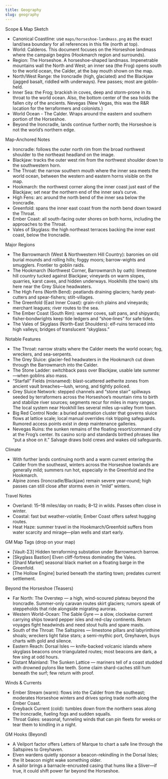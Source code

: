 ```yaml
---
title: Geography
slug: geography
---
```


Scope & Map Sketch
- Canonical Coastline: use `maps/horseshoe-landmass.png` as the exact land/sea boundary for all references in this file (north at top).
- World: Calderos. This document focuses on the Horseshoe landmass where the campaign begins (Hookmarch region and surrounds).
- Region: The Horseshoe. A horseshoe-shaped landmass. Impenetrable mountains wall the North and West; an inner sea (the Frog) opens south to the world ocean, the Calder, at the bay mouth shown on the map.
- North/West Range: the Ironcradle (high, glaciated) and the Blackjaw (jagged basalt, riddled with underways). Few passes; most are goblin-held.
- Inner Sea: the Frog; brackish in coves, deep and storm-prone in its throat to the world ocean. Also, the bottom center of the sea holds the fallen city of the ancients. Nevegas (New Vegas, this was the R&R location for the terraformers and colonists.)
- World Ocean - The Calder. Wraps around the eastern and southern portion of the Horseshoe. 
- Beyond the Ironcradle, lands continue further north; the Horseshoe is not the world’s northern edge.

Map-Anchored Notes
- Ironcradle: follows the outer north rim from the broad northwest shoulder to the northeast headland on the image.
- Blackjaw: tracks the outer west rim from the northwest shoulder down to the southwestern horn.
- The Throat: the narrow southern mouth where the inner sea meets the world ocean, between the western and eastern horns visible on the map.
- Hookmarch: the northwest corner along the inner coast just east of the Blackjaw; set near the northern end of the inner sea’s curve.
- High Fens: arc around the north bend of the inner sea below the Ironcradle.
- Greenfold: spans the inner east coast from the north bend down toward the Throat.
- Ember Coast: all south-facing outer shores on both horns, including the approaches to the Throat.
- Vales of Skyglass: the high northeast terraces backing the inner east coast, below the Ironcradle.

Major Regions
- The Barrowmarch (West & Northwestern Hill Country): baronies on old burial mounds and rolling hills; foggy moors; barrow-wights and smugglers. Frontier to goblin raids.
- The Hookmarch (Northwest Corner, Barrowmarch by oath): limestone hill country tucked against Blackjaw; vineyards on warm slopes, quarries, karst caves, and hidden underways. Hookhills (the town) sits here near the Grey Sluice headwaters.
- The High Fens (North Bend): peatlands draining glaciers; hardy peat-cutters and spear-fishers; stilt-villages.
- The Greenfold (East Inner Coast): grain-rich plains and vineyards; merchant leagues; river routes to the sea.
- The Ember Coast (South Rim): warmer coves, salt pans, and shipyards; fisher‑bondwrights keep tide ledgers and “shoe‑lines” for safe tides.
- The Vales of Skyglass (North-East Shoulders): elf-ruins terraced into high valleys; bridges of translucent “skyglass.”

Notable Features
- The Throat: narrow straits where the Calder meets the world ocean; fog, wreckers, and sea-serpents.
- The Grey Sluice: glacier-fed headwaters in the Hookmarch cut down through the Barrowmarch into the Calder.
- The Stone Ladder: switchback pass over Blackjaw, usable late summer—when goblins also mass.
- “Starfall” Fields (misnamed): blast-scattered aetherite zones from ancient vault breaches—lush, wrong, and tightly policed.
 - Grey Sluice Network: stepped channels and “stone stair” spillways seeded by terraformers across the Horseshoe’s mountain rims to birth and stabilize river sources; segments recur for miles in many ranges. The local system near Hookhill lies several miles up‑valley from town.
 - Big Red Control Node: a buried automation cluster that governs sluice flows at lattice scale; local manual overrides risk tripping safeguards. Rumored access points exist in deep maintenance galleries.
 - Nevegas Ruins: the sunken remains of the floating resort/command city at the Frog’s center. Its casino scrip and standards birthed phrases like “put a shoe on it.” Salvage draws bold crews and wakes old safeguards.

Climate
- With further lands continuing north and a warm current entering the Calder from the southeast, winters across the Horseshoe lowlands are generally mild; summers run hot, especially in the Greenfold and the Hookmarch.
- Alpine zones (Ironcradle/Blackjaw) remain severe year-round; high passes can still close after storms even in “mild” winters.

Travel Notes
- Overland: 15–18 miles/day on roads; 8–12 in wilds. Passes often close in winter.
- Coastal: fast but weather-volatile; Ember Coast offers safest hugging routes.
 - Heat Haze: summer travel in the Hookmarch/Greenfold suffers from water scarcity and mirage—plan wells and start early.

GM Map Tags (drop on your map)
- [Vault-Σ3] Hidden terraforming substation under Barrowmarch barrow.
- [Skyglass Bastion] Elven cliff-fortress dominating the Vales.
- [Shard Market] seasonal black market on a floating barge in the Greenfold.
- [The Hollow Engine] buried beneath the starting town; predates current settlement.

Beyond the Horseshoe (Teasers)
- Far North: The Overstep — a high, wind-scoured plateau beyond the Ironcradle. Summer-only caravan routes skirt glaciers; rumors speak of steppeholds that ride alongside migrating auroras.
- Western World-Ocean: The Sable Gyre — a slow, clockwise current carrying ships toward pepper isles and red-clay continents. Return voyages fight headwinds and need stout hulls and spare masts.
- South of the Throat: The Saltspires — limestone pillars and labyrinthine shoals; wreckers light false stars; a semi-mythic port, Greyhaven, buys charts with gold and silence.
- Eastern Reach: Dorsal Isles — knife-backed volcanic islands where skyglass beacons once triangulated routes; most beacons are dark, a few sing at odd hours.
- Distant Mainland: The Sunken Lattice — mariners tell of a coast studded with drowned pylons like teeth. Some claim shard-caches still hum beneath the surf; few return with proof.

Winds & Currents
- Ember Stream (warm): flows into the Calder from the southeast; moderates Horseshoe winters and drives spring trade north along the Ember Coast.
- Greyback Current (cold): tumbles down from the northern seas along the Ironcradle, fueling fogs and sudden squalls.
- Throat Gales: seasonal, funneling winds that can pin fleets for weeks or tear them to kindling in a night.

GM Hooks (Beyond)
- A Veilport factor offers Letters of Marque to chart a safe line through the Saltspires to Greyhaven.
- Elven wardens quietly sponsor a beacon-rekindling in the Dorsal Isles; the lit beacon might wake something older.
- A sailor brings a barnacle-encrusted casing that hums like a Sliver—if true, it could shift power far beyond the Horseshoe.

